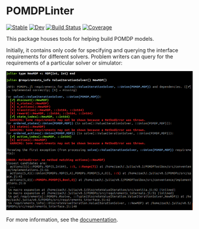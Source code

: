 # POMDPLinter

[![Stable](https://img.shields.io/badge/docs-stable-blue.svg)](https://JuliaPOMDP.github.io/POMDPLinter.jl/stable)
[![Dev](https://img.shields.io/badge/docs-dev-blue.svg)](https://JuliaPOMDP.github.io/POMDPLinter.jl/dev)
[![Build Status](https://travis-ci.com/JuliaPOMDP/POMDPLinter.jl.svg?branch=master)](https://travis-ci.com/JuliaPOMDP/POMDPLinter.jl)
[![Coverage](https://codecov.io/gh/JuliaPOMDP/POMDPLinter.jl/branch/master/graph/badge.svg)](https://codecov.io/gh/JuliaPOMDP/POMDPLinter.jl)

This package houses tools for helping build POMDP models.

Initially, it contains only code for specifying and querying the interface requirements for different solvers. Problem writers can query for the requirements of a particular solver or simulator:

![Example](/docs/src/figures/requirements_info_new.png)

For more information, see the [documentation](https://JuliaPOMDP.github.io/POMDPLinter.jl/stable).
